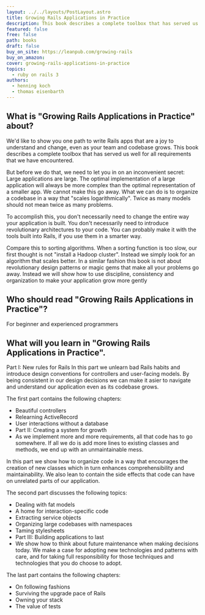 ```yaml
---
layout: ../../layouts/PostLayout.astro
title: Growing Rails Applications in Practice
description: This book describes a complete toolbox that has served us well for all requirements that we have encountered.
featured: false
free: false
path: books
draft: false
buy_on_site: https://leanpub.com/growing-rails
buy_on_amazon:
cover: growing-rails-applications-in-practice
topics:
  - ruby on rails 3
authors:
  - henning koch
  - thomas eisenbarth
---
```


## What is "Growing Rails Applications in Practice" about?

We'd like to show you one path to write Rails apps that are a joy to understand and change, even as your team and codebase grows. This book describes a complete toolbox that has served us well for all requirements that we have encountered.

But before we do that, we need to let you in on an inconvenient secret: Large applications are large. The optimal implementation of a large application will always be more complex than the optimal representation of a smaller app. We cannot make this go away. What we can do is to organize a codebase in a way that "scales logarithmically". Twice as many models should not mean twice as many problems.

To accomplish this, you don't necessarily need to change the entire way your application is built. You don't necessarily need to introduce revolutionary architectures to your code. You can probably make it with the tools built into Rails, if you use them in a smarter way.

Compare this to sorting algorithms. When a sorting function is too slow, our first thought is not "install a Hadoop cluster". Instead we simply look for an algorithm that scales better. In a similar fashion this book is not about revolutionary design patterns or magic gems that make all your problems go away. Instead we will show how to use discipline, consistency and organization to make your application grow more gently

## Who should read "Growing Rails Applications in Practice"?
For beginner and experienced programmers

## What will you learn in "Growing Rails Applications in Practice".
Part I: New rules for Rails
In this part we unlearn bad Rails habits and introduce design conventions for controllers and user-facing models. By being consistent in our design decisions we can make it asier to navigate and understand our application even as its codebase grows.

The first part contains the following chapters:
- Beautiful controllers
- Relearning ActiveRecord
- User interactions without a database
- Part II: Creating a system for growth
- As we implement more and more requirements, all that code has to go somewhere. If all we do is add more lines to existing classes and methods, we end up with an unmaintainable mess.

In this part we show how to organize code in a way that encourages the creation of new classes which in turn enhances comprehensibility and maintainability. We also lean to contain the side effects that code can have on unrelated parts of our application.

The second part discusses the following topics:
- Dealing with fat models
- A home for interaction-specific code
- Extracting service objects
- Organizing large codebases with namespaces
- Taming stylesheets
- Part III: Building applications to last
- We show how to think about future maintenance when making decisions today. We make a case for adopting new technologies and patterns with care, and for taking full responsibility for those techniques and technologies that you do choose to adopt.

The last part contains the following chapters:

- On following fashions
- Surviving the upgrade pace of Rails
- Owning your stack
- The value of tests

